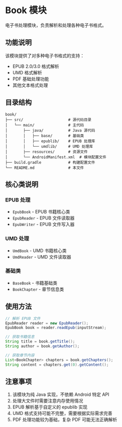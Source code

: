 # Book 模块

电子书处理模块，负责解析和处理各种电子书格式。

## 功能说明

该模块提供了对多种电子书格式的支持：
- EPUB 2.0/3.0 格式解析
- UMD 格式解析
- PDF 基础处理功能
- 其他文本格式处理

## 目录结构

```
book/
├── src/                    # 源代码目录
│   └── main/               # 主代码
│       ├── java/           # Java 源代码
│       │   ├── base/       # 基础类
│       │   ├── epublib/    # EPUB 处理库
│       │   └── umdlib/     # UMD 处理库
│       ├── resources/      # 资源文件
│       └── AndroidManifest.xml  # 模块配置文件
├── build.gradle            # 构建配置文件
└── README.md               # 本文件
```

## 核心类说明

### EPUB 处理
- `EpubBook` - EPUB 书籍核心类
- `EpubReader` - EPUB 文件读取器
- `EpubWriter` - EPUB 文件写入器

### UMD 处理
- `UmdBook` - UMD 书籍核心类
- `UmdReader` - UMD 文件读取器

### 基础类
- `BaseBook` - 书籍基础类
- `BookChapter` - 章节信息类

## 使用方法

```java
// 解析 EPUB 文件
EpubReader reader = new EpubReader();
EpubBook book = reader.readEpub(inputStream);

// 获取书籍信息
String title = book.getTitle();
String author = book.getAuthor();

// 获取章节内容
List<BookChapter> chapters = book.getChapters();
String content = chapters.get(0).getContent();
```

## 注意事项

1. 该模块为纯 Java 实现，不依赖 Android 特定 API
2. 处理大文件时需要注意内存使用情况
3. EPUB 解析基于自定义的 epublib 实现
4. UMD 格式支持可能不完整，需要根据实际需求完善
5. PDF 处理功能较为基础，复杂 PDF 可能无法正确解析